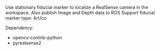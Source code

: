 Use stationary fiducial marker to localize a RealSense camera in the workspace.
Also publish Image and Depth data to ROS
Support fiducial marker type: ArUco

Dependency:
- opencv-contrib-python
- pyrealsense2